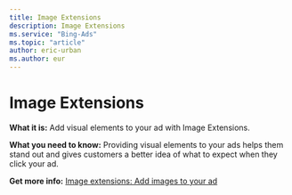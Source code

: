 ```yaml
---
title: Image Extensions
description: Image Extensions
ms.service: "Bing-Ads"
ms.topic: "article"
author: eric-urban
ms.author: eur
---
```


# Image Extensions

**What it is:**  Add visual elements to your ad with Image Extensions.

**What you need to know:**  Providing visual elements to your ads helps them stand out and gives customers a better idea of what to expect when they click your ad.

**Get more info:**  [Image extensions: Add images to your ad](../hlp_BA_PROC_AddImageExtension.md)


